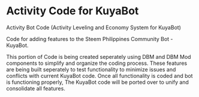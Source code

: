 # Activity Code for KuyaBot

Activity Bot Code (Activity Leveling and Economy System for KuyaBot)

Code for adding features to the Steem Philippines Community Bot - KuyaBot.

This portion of Code is being created seperately using DBM and DBM Mod components to simplify and organize the coding process.  These features are being built seperately to test functionality to minimize issues and conflicts with current KuyaBot code.  Once all functionality is coded and bot is functioning properly, The KuyaBot code will be ported over to unify and consolidate all features.


